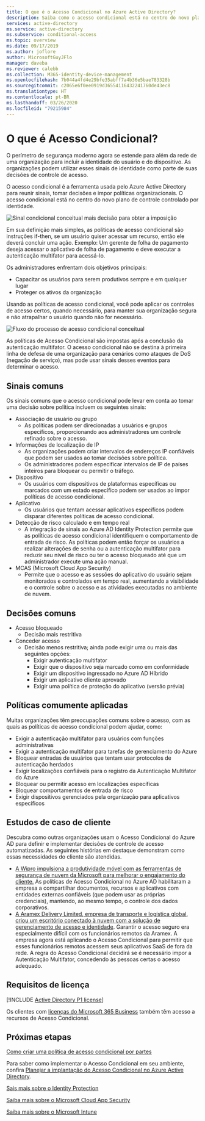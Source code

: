```yaml
---
title: O que é o Acesso Condicional no Azure Active Directory?
description: Saiba como o acesso condicional está no centro do novo plano de controle controlado por identidade.
services: active-directory
ms.service: active-directory
ms.subservice: conditional-access
ms.topic: overview
ms.date: 09/17/2019
ms.author: joflore
author: MicrosoftGuyJFlo
manager: daveba
ms.reviewer: calebb
ms.collection: M365-identity-device-management
ms.openlocfilehash: 7b044a4fd4e29bfe35abff7a4b36e5bae783328b
ms.sourcegitcommit: c2065e6f0ee0919d36554116432241760de43ec8
ms.translationtype: HT
ms.contentlocale: pt-BR
ms.lasthandoff: 03/26/2020
ms.locfileid: "79215984"
---
```

# <a name="what-is-conditional-access"></a>O que é Acesso Condicional?

O perímetro de segurança moderno agora se estende para além da rede de uma organização para incluir a identidade do usuário e do dispositivo. As organizações podem utilizar esses sinais de identidade como parte de suas decisões de controle de acesso. 

O acesso condicional é a ferramenta usada pelo Azure Active Directory para reunir sinais, tomar decisões e impor políticas organizacionais. O acesso condicional está no centro do novo plano de controle controlado por identidade.

![Sinal condicional conceitual mais decisão para obter a imposição](./media/overview/conditional-access-signal-decision-enforcement.png)

Em sua definição mais simples, as políticas de acesso condicional são instruções if-then, se um usuário quiser acessar um recurso, então ele deverá concluir uma ação. Exemplo: Um gerente de folha de pagamento deseja acessar o aplicativo de folha de pagamento e deve executar a autenticação multifator para acessá-lo.

Os administradores enfrentam dois objetivos principais:

- Capacitar os usuários para serem produtivos sempre e em qualquer lugar
- Proteger os ativos da organização

Usando as políticas de acesso condicional, você pode aplicar os controles de acesso certos, quando necessário, para manter sua organização segura e não atrapalhar o usuário quando não for necessário.

![Fluxo do processo de acesso condicional conceitual](./media/overview/conditional-access-overview-how-it-works.png)

As políticas de Acesso Condicional são impostas após a conclusão da autenticação multifator. O acesso condicional não se destina à primeira linha de defesa de uma organização para cenários como ataques de DoS (negação de serviço), mas pode usar sinais desses eventos para determinar o acesso.

## <a name="common-signals"></a>Sinais comuns

Os sinais comuns que o acesso condicional pode levar em conta ao tomar uma decisão sobre política incluem os seguintes sinais:

- Associação de usuário ou grupo
   - As políticas podem ser direcionadas a usuários e grupos específicos, proporcionando aos administradores um controle refinado sobre o acesso.
- Informações de localização de IP
   - As organizações podem criar intervalos de endereços IP confiáveis que podem ser usados ao tomar decisões sobre política. 
   - Os administradores podem especificar intervalos de IP de países inteiros para bloquear ou permitir o tráfego.
- Dispositivo
   - Os usuários com dispositivos de plataformas específicas ou marcados com um estado específico podem ser usados ao impor políticas de acesso condicional.
- Aplicativo
   - Os usuários que tentam acessar aplicativos específicos podem disparar diferentes políticas de acesso condicional. 
- Detecção de risco calculado e em tempo real
   - A integração de sinais ao Azure AD Identity Protection permite que as políticas de acesso condicional identifiquem o comportamento de entrada de risco. As políticas podem então forçar os usuários a realizar alterações de senha ou a autenticação multifator para reduzir seu nível de risco ou ter o acesso bloqueado até que um administrador execute uma ação manual.
- MCAS (Microsoft Cloud App Security)
   - Permite que o acesso e as sessões do aplicativo do usuário sejam monitorados e controlados em tempo real, aumentando a visibilidade e o controle sobre o acesso e as atividades executadas no ambiente de nuvem.

## <a name="common-decisions"></a>Decisões comuns

- Acesso bloqueado
   - Decisão mais restritiva
- Conceder acesso
   - Decisão menos restritiva; ainda pode exigir uma ou mais das seguintes opções:
      - Exigir autenticação multifator
      - Exigir que o dispositivo seja marcado como em conformidade
      - Exigir um dispositivo ingressado no Azure AD Híbrido
      - Exigir um aplicativo cliente aprovado
      - Exigir uma política de proteção do aplicativo (versão prévia)

## <a name="commonly-applied-policies"></a>Políticas comumente aplicadas

Muitas organizações têm preocupações comuns sobre o acesso, com as quais as políticas de acesso condicional podem ajudar, como:

- Exigir a autenticação multifator para usuários com funções administrativas
- Exigir a autenticação multifator para tarefas de gerenciamento do Azure
- Bloquear entradas de usuários que tentam usar protocolos de autenticação herdados
- Exigir localizações confiáveis para o registro da Autenticação Multifator do Azure
- Bloquear ou permitir acesso em localizações específicas
- Bloquear comportamentos de entrada de risco
- Exigir dispositivos gerenciados pela organização para aplicativos específicos

## <a name="customer-case-studies"></a>Estudos de caso de cliente

Descubra como outras organizações usam o Acesso Condicional do Azure AD para definir e implementar decisões de controle de acesso automatizadas. As seguintes histórias em destaque demonstram como essas necessidades do cliente são atendidas.

* [A Wipro impulsiona a produtividade móvel com as ferramentas de segurança de nuvem da Microsoft para melhorar o engajamento do cliente.](https://customers.microsoft.com/story/wipro-professional-services-enterprise-mobility-security) As políticas de Acesso Condicional no Azure AD habilitaram a empresa a compartilhar documentos, recursos e aplicativos com entidades externas confiáveis (que podem usar as próprias credenciais), mantendo, ao mesmo tempo, o controle dos dados corporativos.
* [A Aramex Delivery Limited, empresa de transporte e logística global, criou um escritório conectado à nuvem com a solução de gerenciamento de acesso e identidade](https://customers.microsoft.com/story/aramex-azure-active-directory-travel-transportation-united-arab-emirates-en). Garantir o acesso seguro era especialmente difícil com os funcionários remotos da Aramex. A empresa agora está aplicando o Acesso Condicional para permitir que esses funcionários remotos acessem seus aplicativos SaaS de fora da rede. A regra do Acesso Condicional decidirá se é necessário impor a Autenticação Multifator, concedendo às pessoas certas o acesso adequado.

## <a name="license-requirements"></a>Requisitos de licença

[!INCLUDE [Active Directory P1 license](../../../includes/active-directory-p1-license.md)]

Os clientes com [licenças do Microsoft 365 Business](/office365/servicedescriptions/microsoft-365-service-descriptions/microsoft-365-business-service-description) também têm acesso a recursos de Acesso Condicional. 

## <a name="next-steps"></a>Próximas etapas

[Como criar uma política de acesso condicional por partes](concept-conditional-access-policies.md)

Para saber como implementar o Acesso Condicional em seu ambiente, confira [Planejar a implantação do Acesso Condicional no Azure Active Directory](plan-conditional-access.md).

[Sais mais sobre o Identity Protection](../identity-protection/overview-v2.md)

[Saiba mais sobre o Microsoft Cloud App Security](/cloud-app-security/what-is-cloud-app-security)

[Saiba mais sobre o Microsoft Intune](/intune/index)